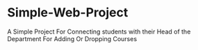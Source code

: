 # Simple-Web-Project
A Simple Project For Connecting students with their Head of the Department For Adding Or Dropping Courses
